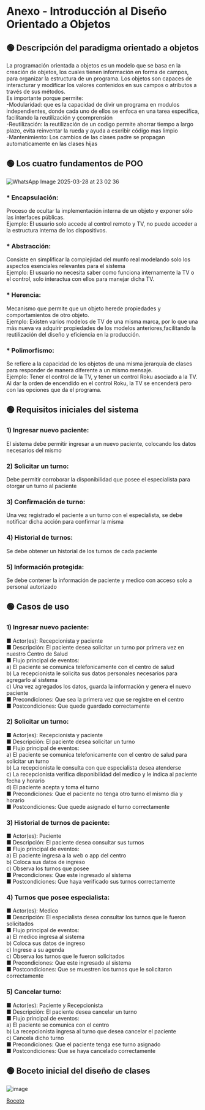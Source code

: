 # Anexo - Introducción al Diseño Orientado a Objetos

## 🟢 Descripción del paradigma orientado a objetos
La programación orientada a objetos es un modelo que se basa en la creación de objetos, los cuales tienen información en forma de campos, para organizar la estructura de un programa. Los objetos son capaces de interacturar y modificar los valores contenidos en sus campos o atributos a través de sus métodos.  
Es importante porque permite:  
-Modularidad: que es la capacidad de divir un programa en modulos independientes, donde cada uno de ellos se enfoca en una tarea especifica, facilitando la reutilización y çcomprensión  
-Reutilización: la reutilización de un codigo permite ahorrar tiempo a largo plazo, evita reinventar la rueda y ayuda a esxribir código mas limpio  
-Mantenimiento: Los cambios de las clases padre se propagan automaticamente en las clases hijas
  
## 🟢 Los cuatro fundamentos de POO  
![WhatsApp Image 2025-03-28 at 23 02 36](https://github.com/user-attachments/assets/e6a6be3c-c68d-46e4-b8ed-df7ba8866702)    

### * Encapsulación:
Proceso de ocultar la implementación interna de un objeto y exponer sólo las interfaces públicas.  
Ejemplo: El usuario solo accede al control remoto y TV, no puede acceder a la estructura interna de los dispositivos.    

### * Abstracción:
Consiste en simplificar la complejidad del munfo real modelando solo los aspectos esenciales relevantes para el sistema  
Ejemplo: El usuario no necesita saber como funciona internamente la TV o el control, solo interactua con ellos para manejar dicha TV.  

### * Herencia:
Mecanismo que permite que un objeto herede propiedades y comportamientos de otro objeto.  
Ejemplo: Existen varios modelos de TV de una misma marca, por lo que una más nueva va adquirir propiedades de los modelos anteriores,facilitando la reutilización del diseño y eficiencia en la producción.  

### * Polimorfismo:
Se refiere a la capacidad de los objetos de una misma jerarquía de clases para responder de manera diferente a un mismo mensaje.  
Ejemplo: Tener el control de la TV, y tener un control Roku asociado a la TV. Al dar la orden de encendido en el control Roku, la TV se encenderá pero con las opciones que da el programa.

## 🟢 Requisitos iniciales del sistema
### 1) Ingresar nuevo paciente:  
El sistema debe permitir ingresar a un nuevo paciente, colocando los datos necesarios del mismo
### 2) Solicitar un turno:  
Debe permitir corroborar la disponibilidad que posee el especialista para otorgar un turno al paciente
### 3) Confirmación de turno:  
Una vez registrado el paciente a un turno con el especialista, se debe notificar dicha acción para confirmar la misma
### 4) Historial de turnos:  
Se debe obtener un historial de los turnos de cada paciente
### 5) Información protegida:   
Se debe contener la información de paciente y medico con acceso solo a personal autorizado  

## 🟢 Casos de uso
### 1) Ingresar nuevo paciente:    
■ Actor(es): Recepcionista y paciente  
■ Descripción: El paciente desea solicitar un turno por primera vez en nuestro Centro de Salud  
■ Flujo principal de eventos:  
    a) El paciente se comunica telefonicamente con el centro de salud  
    b) La recepcionista le solicita sus datos personales necesarios para agregarlo al sistema  
    c) Una vez agregados los datos, guarda la información y genera el nuevo paciente  
■ Precondiciones: Que sea la primera vez que se registre en el centro  
■ Postcondiciones: Que quede guardado correctamente  

### 2) Solicitar un turno:    
■ Actor(es): Recepcionista y paciente  
■ Descripción: El paciente desea solicitar un turno   
■ Flujo principal de eventos:  
    a) El paciente se comunica telefonicamente con el centro de salud para solicitar un turno    
    b) La recepcionista le consulta con que especialista desea atenderse    
    c) La recepcionista verifica disponibilidad del medico y le indica al paciente fecha y horario  
    d) El paciente acepta y toma el turno  
■ Precondiciones: Que el paciente no tenga otro turno el mismo dia y horario    
■ Postcondiciones: Que quede asignado el turno correctamente


### 3) Historial de turnos de paciente:    
■ Actor(es): Paciente  
■ Descripción: El paciente desea consultar sus turnos   
■ Flujo principal de eventos:  
    a) El paciente ingresa a la web o app del centro          
    b) Coloca sus datos de ingreso  
    c) Observa los turnos que posee  
■ Precondiciones: Que este ingresado al sistema  
■ Postcondiciones: Que haya verificado sus turnos correctamente  


### 4) Turnos que posee especialista:    
■ Actor(es): Medico  
■ Descripción: El especialista desea consultar los turnos que le fueron solicitados   
■ Flujo principal de eventos:  
    a) El medico ingresa al sistema        
    b) Coloca sus datos de ingreso  
    c) Ingrese a su agenda  
    c) Observa los turnos que le fueron solicitados  
■ Precondiciones: Que este ingresado al sistema  
■ Postcondiciones: Que se muestren los turnos que le solicitaron correctamente 

### 5) Cancelar turno:    
■ Actor(es): Paciente y Recepcionista   
■ Descripción: El paciente desea cancelar un turno       
■ Flujo principal de eventos:    
    a) El paciente se comunica con el centro            
    b) La recepcionista ingresa al turno que desea cancelar el paciente  
    c) Cancela dicho turno  
■ Precondiciones: Que el paciente tenga ese turno asignado  
■ Postcondiciones: Que se haya cancelado correctamente 


## 🟢 Boceto inicial del diseño de clases

![image](https://github.com/user-attachments/assets/9856fe64-e583-41f4-8de0-8bda4b38699e)

[Boceto](https://drive.google.com/file/d/1MWAtHQqKNu4NMFF61g8ZkxP1FhBr2OJA/view?usp=sharing)

